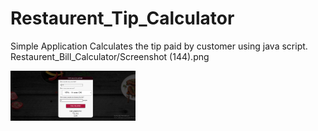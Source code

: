 # Restaurent_Tip_Calculator
Simple Application
Calculates the tip paid by customer using java script.
Restaurent_Bill_Calculator/Screenshot (144).png

<!DOCTYPE html>
<html>

   <body>
      <img src="Screenshot (144).png" alt="Simply Easy Learning" width="200"
         height="80">
   </body>
</html>
